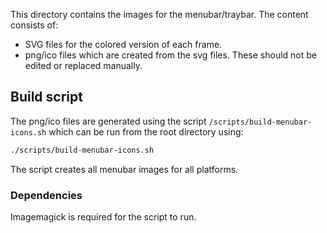This directory contains the images for the menubar/traybar. The content consists of:
  * SVG files for the colored version of each frame.
  * png/ico files which are created from the svg files. These should not be edited or replaced
  manually.

## Build script
The png/ico files are generated using the script `/scripts/build-menubar-icons.sh` which can be
run from the root directory using:
```sh
./scripts/build-menubar-icons.sh
```

The script creates all menubar images for all platforms.

### Dependencies
Imagemagick is required for the script to run.

